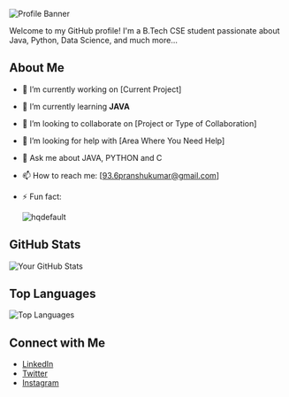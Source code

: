 

![Profile Banner](https://github.com/user-attachments/assets/22a77003-7c36-4e30-ba02-9a5b586fccc7)


Welcome to my GitHub profile! I'm a B.Tech CSE student passionate about Java, Python, Data Science, and much more...

## About Me

- 🔭 I’m currently working on [Current Project]
- 🌱 I’m currently learning **JAVA**
- 👯 I’m looking to collaborate on [Project or Type of Collaboration]
- 🤔 I’m looking for help with [Area Where You Need Help]
- 💬 Ask me about JAVA, PYTHON and C
- 📫 How to reach me: [93.6pranshukumar@gmail.com]
- ⚡ Fun fact:
  
  ![hqdefault](https://github.com/user-attachments/assets/7430f6c9-e1fc-4d3f-921c-f025cd48eb4b)


<!--
## My Skills

### Languages

- ![Python](https://img.shields.io/badge/-Python-000?&logo=Python)
- ![JavaScript](https://img.shields.io/badge/-JavaScript-000?&logo=JavaScript)
- ![Java](https://img.shields.io/badge/-Java-000?&logo=Java)

### Frameworks and Tools

- ![React](https://img.shields.io/badge/-React-000?&logo=React)
- ![Node.js](https://img.shields.io/badge/-Node.js-000?&logo=Node.js)
- ![Docker](https://img.shields.io/badge/-Docker-000?&logo=Docker) -->

## GitHub Stats

![Your GitHub Stats](https://github-readme-stats.vercel.app/api?username=Pranshu936&show_icons=true&theme=radical)

## Top Languages

![Top Languages](https://github-readme-stats.vercel.app/api/top-langs/?username=Pranshu936&layout=compact&theme=radical)

<!--
## Projects

### [Project 1](https://github.com/your-username/project-1)
A brief description of what this project does and its purpose.

### [Project 2](https://github.com/your-username/project-2)
A brief description of what this project does and its purpose.

### [Project 3](https://github.com/your-username/project-3)
A brief description of what this project does and its purpose.
-->

## Connect with Me

- [LinkedIn]([https://www.linkedin.com/in/your-username](https://www.linkedin.com/in/pranshu-kumar-741275264/))
- [Twitter]([https://twitter.com/your-username](https://x.com/Pranshukum30487))
- [Instagram]([https://www.instagram.com/pranshukumar_07/])


